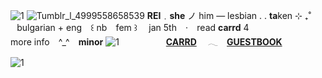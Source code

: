 ![1](https://64.media.tumblr.com/9dee692fa279a740207401c15bcec698/7fa768b238afea29-dc/s2048x3072/fbe81c15531dabfd5f3b1f53cf34949e8f38683e.pnj) 
![Tumblr_l_4999558658539](https://64.media.tumblr.com/e4fb53af27018d67f52644e173b56790/7fa768b238afea29-32/s1280x1920/f6577b4117b7ce096452b58d5ef6f164e60f7f75.gifv)
**REI**﹒**she** ノ him        —        lesbian . . **ta**ken ⊹ ₊˚   ⠀bulgarian + eng  ⠀꒰ nb ⠀fem ꒱ ⠀  jan 5th  ⠀‧  ⠀read **carrd** 4  ⠀ ⠀ ⠀ ⠀ ⠀ ⠀ ⠀ more info  ⠀^_^ ⠀**minor**
![1](https://64.media.tumblr.com/500ee4e0f893e6ba44adfeed982d9aad/7fa768b238afea29-a7/s2048x3072/cd2e3239f9d81b5c3facd4a1a9c1059b5fbe8ce7.pnj)
  ⠀ ⠀ ⠀ ⠀  ⠀ **[CARRD](https://9madoka.carrd.co/)** 　𓂃　**[GUESTBOOK](http://9madoka.123guestbook.com/)**

![1](https://64.media.tumblr.com/efc290f705380ec6e69ab051afdb1594/7fa768b238afea29-df/s2048x3072/ae4583ac324caf1413c570d08785432e0578fb6f.pnj)
